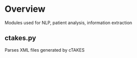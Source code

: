 Overview
========
Modules used for NLP, patient analysis, information extraction

ctakes.py
---------
Parses XML files generated by cTAKES




